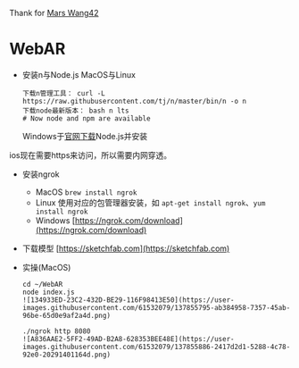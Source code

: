 Thank for [Mars Wang42](https://github.com/MarsWang42)
# WebAR

- 安装n与Node.js
	MacOS与Linux
	``` 
	下载n管理工具： curl -L https://raw.githubusercontent.com/tj/n/master/bin/n -o n
	下载node最新版本： bash n lts
	# Now node and npm are available
	```
	Windows于[官网下载](https://nodejs.org/zh-cn/download/)Node.js并安装

ios现在需要https来访问，所以需要内网穿透。
- 安装ngrok
	- MacOS `brew install ngrok`
	- Linux 使用对应的包管理器安装，如 `apt-get install ngrok`、`yum install ngrok`
	- Windows [https://ngrok.com/download](https://ngrok.com/download)

- 下载模型 [https://sketchfab.com](https://sketchfab.com)

- 实操(MacOS)
	
	```
	cd ~/WebAR
	node index.js
	![134933ED-23C2-432D-BE29-116F98413E50](https://user-images.githubusercontent.com/61532079/137855795-ab384958-7357-45ab-96be-65d0e9af2a4d.png)

	./ngrok http 8080
	![A836AAE2-5FF2-49AD-B2A8-628353BEE48E](https://user-images.githubusercontent.com/61532079/137855886-2417d2d1-5288-4c78-92e0-20291401164d.png)
	
	
	```
